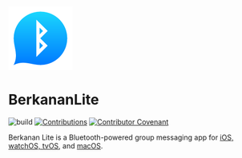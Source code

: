 ![App Icon](BerkananLite/Assets.xcassets/AppIcon.appiconset/128.png)
# BerkananLite

![build](https://github.com/zssz/BerkananLite/workflows/build/badge.svg)
[![Contributions](https://img.shields.io/badge/contributions-welcome-blue)](CONTRIBUTING.md)
[![Contributor Covenant](https://img.shields.io/badge/Contributor%20Covenant-v2.0%20adopted-ff69b4.svg)](CODE_OF_CONDUCT.md)

Berkanan Lite is a Bluetooth-powered group messaging app for [iOS, watchOS, tvOS](https://apps.apple.com/us/app/berkanan-messenger-lite/id1479731429), and [macOS](https://apps.apple.com/us/app/berkanan-messenger-lite/id1493906977).
